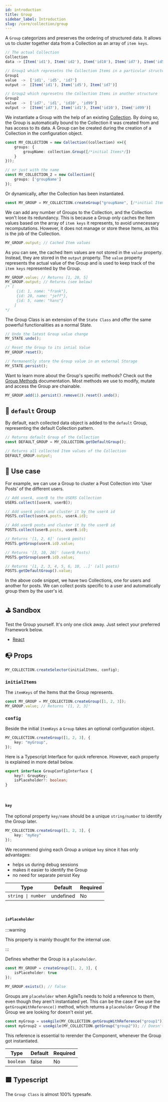 ```yaml
---
id: introduction
title: Group
sidebar_label: Introduction
slug: /core/collection/group
---
```


A `Group` categorizes and preserves the ordering of structured data.
It allows us to cluster together data from a Collection as an array of `item keys`.
```ts
// The actual Collection
Collection
data -> [Item('id1'), Item('id2'), Item('id10'), Item('id7'), Item('id5')]

// Group1 which represetns the Collection Items in a particular structure
Group1
value  ->  ['id1', 'id5', 'id7']
output ->  [Item('id1'), Item('id5'), Item('id7')]

// Group2 which represetns the Collection Items in another structure
Group2
value  ->  ['id7', 'id1', 'id10', 'id99']
output ->  [Item('id7'), Item('id1'), Item('id10'), Item('id99')]
```
We instantiate a Group with the help of an existing [Collection](../Introduction.md).
By doing so, the Group is automatically bound to the Collection it was created from
and has access to its data.
A Group can be created during the creation of a Collection in the configuration object.
```ts {3}
const MY_COLLECTION = new Collection((collection) =>({
    groups: {
        groupName: collection.Group([/*initial Items*/])
    }
}));

// or just with the name
const MY_COLLECTION_2 = new Collection({
    groups: ['groupName']
});
```
Or dynamically, after the Collection has been instantiated.
```ts
const MY_GROUP = MY_COLLECTION.createGroup("groupName", [/*initial Items*/]);
```
We can add any number of Groups to the Collection, 
and the Collection won't lose its redundancy.
This is because a Group only caches the Item values 
based on the array of `item keys` it represents, 
to avoid unnecessary recomputations.
However, it does not manage or store these Items,
as this is the job of the Collection.
```ts
MY_GROUP.output; // Cached Item values
```
As you can see, the cached Item values are not stored in the `value` property.
Instead, they are stored in the `output` property.
The `value` property represents the actual value of the Group
and is used to keep track of the `item keys` represented by the Group.
```ts
MY_GROUP.value; // Returns [1, 20, 5]
MY_GROUP.output; // Returns (see below)
/* [
     {id: 1, name: "frank"}, 
     {id: 20, name: "jeff"}, 
     {id: 5, name: "hans"}
    ]
*/
```
The Group Class is an extension of the `State Class`
and offer the same powerful functionalities as a normal State.
```ts
// Undo the latest Group value change
MY_STATE.undo();

// Reset the Group to its intial Value
MY_GROUP.reset();

// Permanently store the Group value in an external Storage
MY_STATE.persist(); 
```
Want to learn more about the Group's specific methods?
Check out the [Group Methods](./Methods.md) documentation.
Most methods we use to modify, mutate and access the Group are chainable.
```ts
MY_GROUP.add(1).persist().remove(2).reset().undo();
```


## 🍪 `default` Group
By default, each collected data object is added to the `default` Group,
representing the default Collection pattern.
```ts
// Returns default Group of the Collection
const DEFAULT_GROUP = MY_COLLECTION.getDefaultGroup(); 

// Returns all collected Item values of the Collection
DEFAULT_GROUP.output;
```


## 🔨 Use case
For example, we can use a Group to cluster
a Post Collection into 'User Posts' of the different users.
```ts
// Add userA, userB to the USERS Collection
USERS.collect([userA, userB]);

// Add userA posts and cluster it by the userA id
POSTS.collect(userA.posts, userA.id);

// Add userB posts and cluster it by the userB id
POSTS.collect(userB.posts, userB.id);

// Returns '[1, 2, 6]' (userA posts)
POSTS.getGroup(userA.id).value;

// Returns '[3, 10, 20]' (userB Posts)
POSTS.getGroup(userB.id).value;

// Returns '[1, 2, 3, 4, 5, 6, 10, ..]' (all posts)
POSTS.getDefaultGroup().value; 
```
In the above code snippet, we have two Collections, one for users and another for posts.
We can collect posts specific to a user and automatically group them by the user's id.


## ⛳️ Sandbox
Test the Group yourself. It's only one click away. Just select your preferred Framework below.
- [React](https://codesandbox.io/s/agilets-first-group-z5cnk)


## 📭 Props

```ts
MY_COLLECTION.createSelector(initialItems, config);
```

### `initialItems`

The `itemKeys` of the Items that the Group represents.
```ts {1}
const MY_GROUP = MY_COLLECTION.createGroup([1, 2, 3]);
MY_GROUP.value; // Returns '[1, 2, 3]'
```

### `config`

Beside the initial `îtemKeys` a `Group` takes an optional configuration object.
```ts
MY_COLLECTION.createGroup([1, 2, 3], {
    key: "myGroup",
});
```
Here is a Typescript Interface for quick reference. However,
each property is explained in more detail below.
```ts
export interface GroupConfigInterface {
    key?: GroupKey;
    isPlaceholder?: boolean;
}
```

<br/>

#### `key`
The optional property `key/name` should be a unique `string/number` to identify the Group later.
```ts
MY_COLLECTION.createGroup([1, 2, 3], {
    key: "myKey"
});
```
We recommend giving each Group a unique `key` since it has only advantages:
- helps us during debug sessions
- makes it easier to identify the Group
- no need for separate persist Key

| Type               | Default     | Required |
|--------------------|-------------|----------|
| `string \| number` | undefined   | No       |

<br/>

#### `isPlaceholder`

:::warning

This property is mainly thought for the internal use.

:::

Defines whether the Group is a `placeholder`.
```ts
const MY_GROUP = createGroup([1, 2, 3], {
    isPlaceholder: true
});

MY_GROUP.exists(); // false
```
Groups are `placeholder` when AgileTs needs to hold a reference to them,
even though they aren't instantiated yet.
This can be the case if we use the `getGroupWithReference()` method,
which returns a `placeholder` Group if the Group we are looking for doesn't exist yet.
```ts
const myGroup = useAgile(MY_COLLECTION.getGroupWithReference("group1")); // Causes rerender if Group got created
const myGroup2 = useAgile(MY_COLLECTION.getGroup("group2")); // Doesn't causes rerender if Group got created
```
This reference is essential to rerender the Component,
whenever the Group got instantiated.

| Type            | Default     | Required |
|-----------------|-------------|----------|
| `boolean`       | false       | No       |


## 🟦 Typescript

The `Group Class` is almost 100% typesafe.
